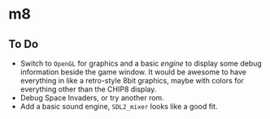 # m8

## To Do

- Switch to `OpenGL` for graphics and a basic *engine* to display some debug information beside the game window.
  It would be awesome to have everything in like a retro-style 8bit graphics, maybe with colors for everything other
  than the CHIP8 display.
- Debug Space Invaders, or try another rom.
- Add a basic sound engine, `SDL2_mixer` looks like a good fit.